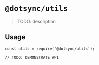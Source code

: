 # `@dotsync/utils`

> TODO: description

## Usage

```
const utils = require('@dotsync/utils');

// TODO: DEMONSTRATE API
```
